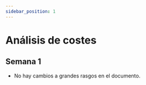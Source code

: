 ```yaml
---
sidebar_position: 1
---
```


# Análisis de costes

## Semana 1

- No hay cambios a grandes rasgos en el documento.